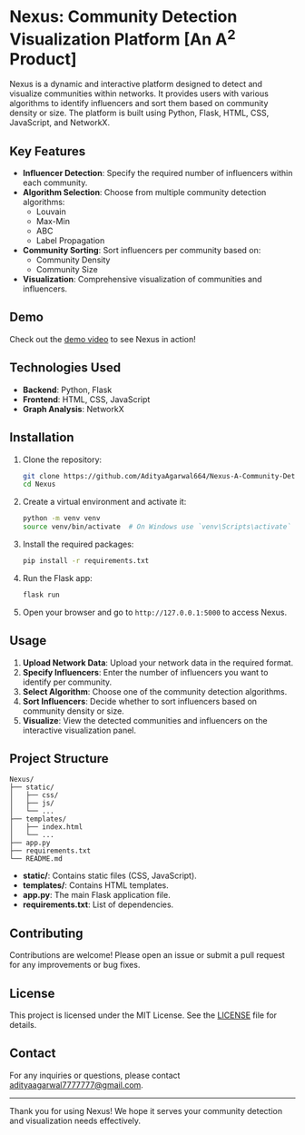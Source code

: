 # Nexus: Community Detection Visualization Platform [An A<sup>2</sup> Product]

Nexus is a dynamic and interactive platform designed to detect and visualize communities within networks. It provides users with various algorithms to identify influencers and sort them based on community density or size. The platform is built using Python, Flask, HTML, CSS, JavaScript, and NetworkX.

## Key Features

- **Influencer Detection**: Specify the required number of influencers within each community.
- **Algorithm Selection**: Choose from multiple community detection algorithms:
  - Louvain
  - Max-Min
  - ABC
  - Label Propagation
- **Community Sorting**: Sort influencers per community based on:
  - Community Density
  - Community Size
- **Visualization**: Comprehensive visualization of communities and influencers.

## Demo

Check out the [demo video](https://youtu.be/1ug51hOdr7w) to see Nexus in action!

## Technologies Used

- **Backend**: Python, Flask
- **Frontend**: HTML, CSS, JavaScript
- **Graph Analysis**: NetworkX

## Installation

1. Clone the repository:
    ```bash
    git clone https://github.com/AdityaAgarwal664/Nexus-A-Community-Detection-Platform.git
    cd Nexus
    ```

2. Create a virtual environment and activate it:
    ```bash
    python -m venv venv
    source venv/bin/activate  # On Windows use `venv\Scripts\activate`
    ```

3. Install the required packages:
    ```bash
    pip install -r requirements.txt
    ```

4. Run the Flask app:
    ```bash
    flask run
    ```

5. Open your browser and go to `http://127.0.0.1:5000` to access Nexus.

## Usage

1. **Upload Network Data**: Upload your network data in the required format.
2. **Specify Influencers**: Enter the number of influencers you want to identify per community.
3. **Select Algorithm**: Choose one of the community detection algorithms.
4. **Sort Influencers**: Decide whether to sort influencers based on community density or size.
5. **Visualize**: View the detected communities and influencers on the interactive visualization panel.

## Project Structure

```
Nexus/
├── static/
│   ├── css/
│   ├── js/
│   └── ...
├── templates/
│   ├── index.html
│   └── ...
├── app.py
├── requirements.txt
└── README.md
```

- **static/**: Contains static files (CSS, JavaScript).
- **templates/**: Contains HTML templates.
- **app.py**: The main Flask application file.
- **requirements.txt**: List of dependencies.

## Contributing

Contributions are welcome! Please open an issue or submit a pull request for any improvements or bug fixes.

## License

This project is licensed under the MIT License. See the [LICENSE](LICENSE) file for details.

## Contact

For any inquiries or questions, please contact adityaagarwal7777777@gmail.com.

---

Thank you for using Nexus! We hope it serves your community detection and visualization needs effectively.
